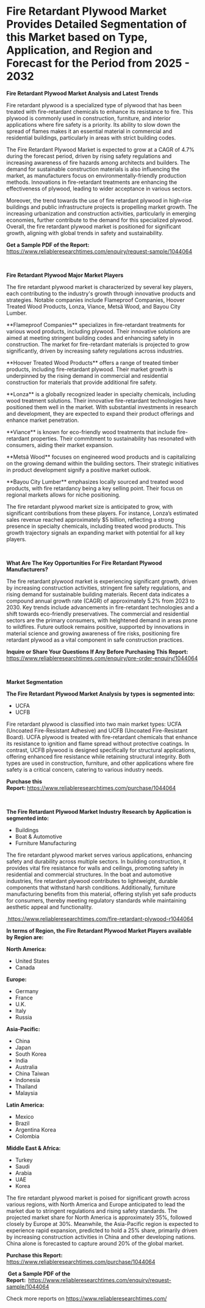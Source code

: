 <p><h1>Fire Retardant Plywood Market Provides Detailed Segmentation of this Market based on Type, Application, and Region and Forecast for the Period from 2025 - 2032</h1></p><p><strong>Fire Retardant Plywood Market Analysis and Latest Trends</strong></p>
<p><p>Fire retardant plywood is a specialized type of plywood that has been treated with fire-retardant chemicals to enhance its resistance to fire. This plywood is commonly used in construction, furniture, and interior applications where fire safety is a priority. Its ability to slow down the spread of flames makes it an essential material in commercial and residential buildings, particularly in areas with strict building codes.</p><p>The Fire Retardant Plywood Market is expected to grow at a CAGR of 4.7% during the forecast period, driven by rising safety regulations and increasing awareness of fire hazards among architects and builders. The demand for sustainable construction materials is also influencing the market, as manufacturers focus on environmentally-friendly production methods. Innovations in fire-retardant treatments are enhancing the effectiveness of plywood, leading to wider acceptance in various sectors.</p><p>Moreover, the trend towards the use of fire retardant plywood in high-rise buildings and public infrastructure projects is propelling market growth. The increasing urbanization and construction activities, particularly in emerging economies, further contribute to the demand for this specialized plywood. Overall, the fire retardant plywood market is positioned for significant growth, aligning with global trends in safety and sustainability.</p></p>
<p><strong>Get a Sample PDF of the Report:&nbsp;</strong> <a href="https://www.reliableresearchtimes.com/enquiry/request-sample/1044064?utm_campaign=3363&utm_medium=2&utm_source=Github&utm_content=ia&utm_term=01042025&utm_id=fire-retardant-plywood">https://www.reliableresearchtimes.com/enquiry/request-sample/1044064</a></p>
<p>&nbsp;</p>
<p><strong>Fire Retardant Plywood Major Market Players</strong></p>
<p><p>The fire retardant plywood market is characterized by several key players, each contributing to the industry's growth through innovative products and strategies. Notable companies include Flameproof Companies, Hoover Treated Wood Products, Lonza, Viance, Metsä Wood, and Bayou City Lumber.</p><p>**Flameproof Companies** specializes in fire-retardant treatments for various wood products, including plywood. Their innovative solutions are aimed at meeting stringent building codes and enhancing safety in construction. The market for fire-retardant materials is projected to grow significantly, driven by increasing safety regulations across industries.</p><p>**Hoover Treated Wood Products** offers a range of treated timber products, including fire-retardant plywood. Their market growth is underpinned by the rising demand in commercial and residential construction for materials that provide additional fire safety.</p><p>**Lonza** is a globally recognized leader in specialty chemicals, including wood treatment solutions. Their innovative fire-retardant technologies have positioned them well in the market. With substantial investments in research and development, they are expected to expand their product offerings and enhance market penetration.</p><p>**Viance** is known for eco-friendly wood treatments that include fire-retardant properties. Their commitment to sustainability has resonated with consumers, aiding their market expansion.</p><p>**Metsä Wood** focuses on engineered wood products and is capitalizing on the growing demand within the building sectors. Their strategic initiatives in product development signify a positive market outlook.</p><p>**Bayou City Lumber** emphasizes locally sourced and treated wood products, with fire retardancy being a key selling point. Their focus on regional markets allows for niche positioning.</p><p>The fire retardant plywood market size is anticipated to grow, with significant contributions from these players. For instance, Lonza’s estimated sales revenue reached approximately $5 billion, reflecting a strong presence in specialty chemicals, including treated wood products. This growth trajectory signals an expanding market with potential for all key players.</p></p>
<p>&nbsp;</p>
<p><strong>What Are The Key Opportunities For Fire Retardant Plywood Manufacturers?</strong></p>
<p><p>The fire retardant plywood market is experiencing significant growth, driven by increasing construction activities, stringent fire safety regulations, and rising demand for sustainable building materials. Recent data indicates a compound annual growth rate (CAGR) of approximately 5.2% from 2023 to 2030. Key trends include advancements in fire-retardant technologies and a shift towards eco-friendly preservatives. The commercial and residential sectors are the primary consumers, with heightened demand in areas prone to wildfires. Future outlook remains positive, supported by innovations in material science and growing awareness of fire risks, positioning fire retardant plywood as a vital component in safe construction practices.</p></p>
<p><strong>Inquire or Share Your Questions If Any Before Purchasing This Report:</strong> <a href="https://www.reliableresearchtimes.com/enquiry/pre-order-enquiry/1044064?utm_campaign=3363&utm_medium=2&utm_source=Github&utm_content=ia&utm_term=01042025&utm_id=fire-retardant-plywood">https://www.reliableresearchtimes.com/enquiry/pre-order-enquiry/1044064</a></p>
<p>&nbsp;</p>
<p><strong>Market Segmentation</strong></p>
<p><strong>The Fire Retardant Plywood Market Analysis by types is segmented into:</strong></p>
<p><ul><li>UCFA</li><li>UCFB</li></ul></p>
<p><p>Fire retardant plywood is classified into two main market types: UCFA (Uncoated Fire-Resistant Adhesive) and UCFB (Uncoated Fire-Resistant Board). UCFA plywood is treated with fire-retardant chemicals that enhance its resistance to ignition and flame spread without protective coatings. In contrast, UCFB plywood is designed specifically for structural applications, offering enhanced fire resistance while retaining structural integrity. Both types are used in construction, furniture, and other applications where fire safety is a critical concern, catering to various industry needs.</p></p>
<p><strong>Purchase this Report:&nbsp;</strong><a href="https://www.reliableresearchtimes.com/purchase/1044064?utm_campaign=3363&utm_medium=2&utm_source=Github&utm_content=ia&utm_term=01042025&utm_id=fire-retardant-plywood">https://www.reliableresearchtimes.com/purchase/1044064</a></p>
<p>&nbsp;</p>
<p><strong>The Fire Retardant Plywood Market Industry Research by Application is segmented into:</strong></p>
<p><ul><li>Buildings</li><li>Boat & Automotive</li><li>Furniture Manufacturing</li></ul></p>
<p><p>The fire retardant plywood market serves various applications, enhancing safety and durability across multiple sectors. In building construction, it provides vital fire resistance for walls and ceilings, promoting safety in residential and commercial structures. In the boat and automotive industries, fire retardant plywood contributes to lightweight, durable components that withstand harsh conditions. Additionally, furniture manufacturing benefits from this material, offering stylish yet safe products for consumers, thereby meeting regulatory standards while maintaining aesthetic appeal and functionality.</p></p>
<p><a href="https://www.reliableresearchtimes.com/fire-retardant-plywood-r1044064?utm_campaign=3363&utm_medium=2&utm_source=Github&utm_content=ia&utm_term=01042025&utm_id=fire-retardant-plywood">&nbsp;https://www.reliableresearchtimes.com/fire-retardant-plywood-r1044064</a></p>
<p><strong>In terms of Region, the Fire Retardant Plywood Market Players available by Region are:</strong></p>
<p>
    <p> <strong> North America: </strong>
        <ul>
            <li>United States</li>
            <li>Canada</li>
        </ul>
        </p> 
    <p> <strong> Europe: </strong>
        <ul>
            <li>Germany</li>
            <li>France</li>
            <li>U.K.</li>
            <li>Italy</li>
            <li>Russia</li>
        </ul>
        </p> 
    <p> <strong> Asia-Pacific: </strong>
        <ul>
            <li>China</li>
            <li>Japan</li>
            <li>South Korea</li>
            <li>India</li>
            <li>Australia</li>
            <li>China Taiwan</li>
            <li>Indonesia</li>
            <li>Thailand</li>
            <li>Malaysia</li>
        </ul>
        </p> 
    <p> <strong> Latin America: </strong>
        <ul>
            <li>Mexico</li>
            <li>Brazil</li>
            <li>Argentina Korea</li>
            <li>Colombia</li>
        </ul>
        </p> 
    <p> <strong> Middle East & Africa: </strong>
        <ul>
            <li>Turkey</li>
            <li>Saudi</li>
            <li>Arabia</li>
            <li>UAE</li>
            <li>Korea</li>
        </ul>
    </p>
    </p>
<p><p>The fire retardant plywood market is poised for significant growth across various regions, with North America and Europe anticipated to lead the market due to stringent regulations and rising safety standards. The projected market share for North America is approximately 35%, followed closely by Europe at 30%. Meanwhile, the Asia-Pacific region is expected to experience rapid expansion, predicted to hold a 25% share, primarily driven by increasing construction activities in China and other developing nations. China alone is forecasted to capture around 20% of the global market.</p></p>
<p><strong>Purchase this Report: </strong><a href="https://www.reliableresearchtimes.com/purchase/1044064?utm_campaign=3363&utm_medium=2&utm_source=Github&utm_content=ia&utm_term=01042025&utm_id=fire-retardant-plywood">https://www.reliableresearchtimes.com/purchase/1044064</a></p>
<p>&nbsp;<strong>Get a Sample PDF of the Report:&nbsp;&nbsp;</strong><a href="https://www.reliableresearchtimes.com/enquiry/request-sample/1044064?utm_campaign=3363&utm_medium=2&utm_source=Github&utm_content=ia&utm_term=01042025&utm_id=fire-retardant-plywood">https://www.reliableresearchtimes.com/enquiry/request-sample/1044064</a></p>
<p><strong></strong></p>
<p>Check more reports on <a href="https://www.reliableresearchtimes.com/?utm_campaign=3363&utm_medium=2&utm_source=Github&utm_content=ia&utm_term=01042025&utm_id=fire-retardant-plywood">https://www.reliableresearchtimes.com/</a></p>